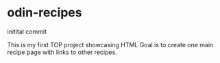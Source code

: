 # odin-recipes

initital commit

This is my first TOP project showcasing HTML
Goal is to create one main recipe page with links to other recipes.